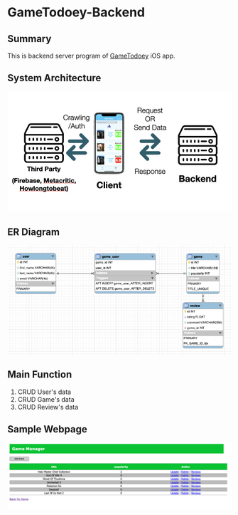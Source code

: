 # GameTodoey-Backend
## Summary  
This is backend server program of [GameTodoey](https://github.com/JaeguKim/GameTodoey) iOS app.  
## System Architecture 
  
![image](img/serviceArchitecture.png)

## ER Diagram  
  
![image](img/ERDiagram.png)  
  
## Main Function  
1. CRUD User's data  
2. CRUD Game's data  
3. CRUD Review's data  
  
## Sample Webpage  
![image](img/game.png)  
